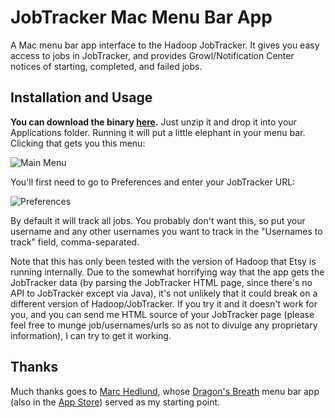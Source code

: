 # JobTracker Mac Menu Bar App

A Mac menu bar app interface to the Hadoop JobTracker. It gives you easy access to jobs in JobTracker, and
provides Growl/Notification Center notices of starting, completed, and failed jobs.

## Installation and Usage

**You can download the binary [here](https://dl.dropbox.com/u/422683/JobTracker/JobTracker.app.zip).** Just
unzip it and drop it into your Applications folder. Running it will put a little elephant in your menu bar.
Clicking that gets you this menu:

![Main Menu](https://dl.dropbox.com/u/422683/JobTracker/jt-main-menu.png)

You'll first need to go to Preferences and enter your JobTracker URL:

![Preferences](https://dl.dropbox.com/u/422683/JobTracker/jt-preferences.png)

By default it will track all jobs. You probably don't want this, so put your username and any other
usernames you want to track in the "Usernames to track" field, comma-separated.

Note that this has only been tested with the version of Hadoop that Etsy is running internally. Due to
the somewhat horrifying way that the app gets the JobTracker data (by parsing the JobTracker HTML page,
since there's no API to JobTracker except via Java), it's not unlikely that it could break on a different
version of Hadoop/JobTracker. If you try it and it doesn't work for you, and you can send me HTML source
of your JobTracker page (please feel free to munge job/usernames/urls so as not to divulge any proprietary
information), I can try to get it working.

## Thanks

Much thanks goes to [Marc Hedlund](https://github.com/precipice), whose
[Dragon's Breath](https://github.com/precipice/Dragon-s-Breath) menu bar app (also in the
[App Store](https://itunes.apple.com/us/app/dragons-breath/id453746086?mt=12)) served as my starting point.
